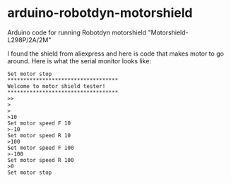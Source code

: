 # arduino-robotdyn-motorshield

Arduino code for running Robotdyn  motorshield "Motorshield-L298P/2A/2M" 

I found the shield from aliexpress and here is code that makes motor to go around. Here is what the serial monitor looks like:

```
Set motor stop
***********************************
Welcome to motor shield tester!
***********************************
>>
>
>
>10
Set motor speed F 10
>-10
Set motor speed R 10
>100
Set motor speed F 100
>-100
Set motor speed R 100
>0
Set motor stop
```
